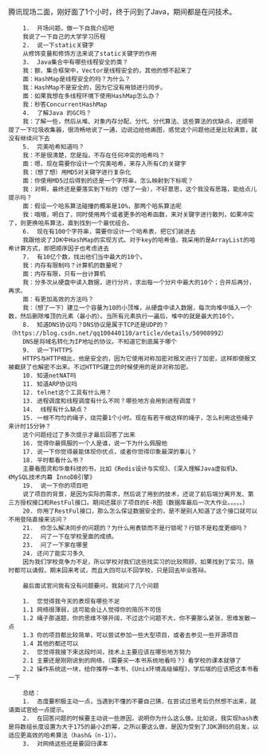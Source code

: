 腾讯现场二面，刚好面了1个小时，终于问到了Java，期间都是在问技术。

        1.	开场问题，做一下自我介绍吧
        我说了一下自己的大学学习历程
        2.	说一下static关键字
        从修饰变量和修饰方法来说了static关键字的作用
        3.	Java集合中有哪些线程安全的类？
        我：额，集合框架中，Vector是线程安全的，其他的想不起来了
        面：HashMap是线程安全的吗？为什么？
        我：HashMap不是安全的，因为它没有用锁进行同步。
        面：如果我想在多线程环境下使用HashMap怎么办？
        我：秒答ConcurrentHashMap
        4.	了解Java 的GC吗？
        我：了解一些，然后从堆、对象内存分配、分代、分代算法、这些算法的优缺点，还顺带提了一下垃圾收集器，很流畅地说了一通，边说边给他画图，感觉这个问题他还是比较满意，就没有继续问下去
        5.	完美哈希知道吗？
        我：不是很清楚，您是指，不存在任何冲突的哈希吗？
        面：嗯，现在需要你设计一个完美哈希，来存入所有C的关键字
        我：（想了想）用MD5对关键字进行复杂化
        面：你使用MD5过后得到的还是一个字符串，怎么映射到下标呢？
        我：对啊，最终还是要落实到下标的（想了一会），不好意思，这个我没有思路，能给点儿提示吗？
        面：假设一个哈系算法碰撞的概率是10%，那两个哈系算法呢
        我：哦哦，明白了，同时使用两个或者更多的哈希函数，来对关键字进行散列，如果冲突了，则更换哈系算法，直到找到一个最优组合。
        6.	现在有100个字符串，需要你设计一个哈希表，把它们装进去
        我跟他说了JDK中HashMap的实现方式。对于key的哈希值，我采用的是ArrayList的哈希计算方式，即把顺序因子也考虑进去
        7.	有10亿个数，找出他们当中最大的10个。
        我：内存有限制吗？计算机的数量呢？
        面：内存有限，只有一台计算机
        我：分多次从硬盘中读入数据，进行分片，求出每一个分片中最大的10个；合并后再分，再求。
        面：有更加高效的方法吗？
        我：（想了一下）建立一个容量为10的小顶堆，从硬盘中读入数据，每次向堆中插入一个数，然后删除堆顶的元素（最小的）。当所有元素执行一遍后，堆中的就是最大的10个。
        8.	知道DNS协议吗？DNS协议是属于TCP还是UDP的？（https://blog.csdn.net/qq100440110/article/details/50908992）
        DNS是将域名转化为IP地址的协议。不知道它到底属于哪个
        9.	说一下HTTPS
        HTTPS与HTTP相比，他是安全的，因为它使用对称加密对报文进行了加密，这样即使报文被截获了也解密不出来。不过HTTPS建立的时候使用的是非对称加密。
        10.	知道netNAT吗
        11.	知道ARP协议吗
        12.	telnet这个工具有什么用？
        13.	进程调度和线程调度有什么不同？哪些地方会用到进程调度？
        14.	 线程有什么缺点？
        15.	一根不均匀的绳子，烧完要1个小时。现在有若干根这样的绳子，怎么利用这些绳子来计时15分钟？
        这个问题经过了多次提示才最后回答了出来
        16.	觉得你最佩服的一个人是谁，说一下为什么佩服他
        17.	说一下你觉得最能体现你优点，或者你觉得印象最深的事儿？
        18.	平时都看什么书？
        主要看图灵和华章科技的书，比如《Redis设计与实现》、《深入理解Java虚拟机》、《MySQL技术内幕 InnoDB引擎》
        19.	 说一下你的项目吧
        说了项目的背景，是因为实际的需求，然后说了用到的技术，还说了前后端分离开发、第三方授权接口和RestFul接口。期间还展示了项目的E-R图（数据库最后一次大作业。。。。。）
        20.	你用了RestFul接口，那么怎么保证数据安全的，是不是别人知道了这个接口就可以不用登陆直接来访问？
        21.	 你怎么解决同步的问题的？为什么用表锁而不是行锁呢？行锁不是粒度更细吗？
        22.	 问了一下在学校里面的成绩。
        23.	 问了一下家在哪里
        24.	还问了能实习多久
        因为我们学校竞争力不足，所以学校对我们这些找实习的比较照顾，如果找到了实习，随时都可以请假，期末回来考试，而且大四可以不回学校，只是回去毕业答辩。

        最后面试官问我有没有问题要问，我就问了几个问题

        1.	您觉得我今天的表现有哪些不足
        1.1	网络很薄弱，这可能会让人觉得你的简历不可信
        1.2	绳子那道题，你的思维不够开阔，不过这个问题不大，你不要那么紧张，思维发散一点
        1.3	你的项目都比较简单，可以尝试参加一些大型项目，或者去参见一些开源项目
        1.4	其他的都还可以
        2.	您觉得我接下来这段时间，技术上主要应该在哪些地方努力
        2.1	主要还是刚刚说到的网络，（需要买一本书系统地看吗？）看学校的课本就够了
        2.2	操作系统这一块，给你推荐一本书，《Unix环境高级编程》，学后端的应该把这本书看一下

        总结：
        1.	态度要积极主动一点，当遇到不懂的不要自己猜，在尝试过思考后仍然想不出来，就请面试官给一点提示。
        2.	在回答问题的时候要主动说一些原因，说明你为什么这么做。比如说，我实现hash表是将数组长度设置为大于175的最小2的幂，之所以要这么做，是因为受到了JDK源码的启发，以适应更高效的哈希算法（hash&（n-1））。
        3.	对网络这些还是要回归课本
